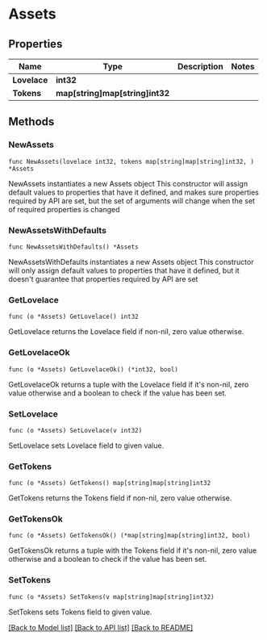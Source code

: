 # Assets

## Properties

Name | Type | Description | Notes
------------ | ------------- | ------------- | -------------
**Lovelace** | **int32** |  | 
**Tokens** | **map[string]map[string]int32** |  | 

## Methods

### NewAssets

`func NewAssets(lovelace int32, tokens map[string]map[string]int32, ) *Assets`

NewAssets instantiates a new Assets object
This constructor will assign default values to properties that have it defined,
and makes sure properties required by API are set, but the set of arguments
will change when the set of required properties is changed

### NewAssetsWithDefaults

`func NewAssetsWithDefaults() *Assets`

NewAssetsWithDefaults instantiates a new Assets object
This constructor will only assign default values to properties that have it defined,
but it doesn't guarantee that properties required by API are set

### GetLovelace

`func (o *Assets) GetLovelace() int32`

GetLovelace returns the Lovelace field if non-nil, zero value otherwise.

### GetLovelaceOk

`func (o *Assets) GetLovelaceOk() (*int32, bool)`

GetLovelaceOk returns a tuple with the Lovelace field if it's non-nil, zero value otherwise
and a boolean to check if the value has been set.

### SetLovelace

`func (o *Assets) SetLovelace(v int32)`

SetLovelace sets Lovelace field to given value.


### GetTokens

`func (o *Assets) GetTokens() map[string]map[string]int32`

GetTokens returns the Tokens field if non-nil, zero value otherwise.

### GetTokensOk

`func (o *Assets) GetTokensOk() (*map[string]map[string]int32, bool)`

GetTokensOk returns a tuple with the Tokens field if it's non-nil, zero value otherwise
and a boolean to check if the value has been set.

### SetTokens

`func (o *Assets) SetTokens(v map[string]map[string]int32)`

SetTokens sets Tokens field to given value.



[[Back to Model list]](../README.md#documentation-for-models) [[Back to API list]](../README.md#documentation-for-api-endpoints) [[Back to README]](../README.md)


